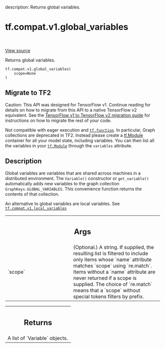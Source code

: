 description: Returns global variables.

<div itemscope itemtype="http://developers.google.com/ReferenceObject">
<meta itemprop="name" content="tf.compat.v1.global_variables" />
<meta itemprop="path" content="Stable" />
</div>

# tf.compat.v1.global_variables

<!-- Insert buttons and diff -->

<table class="tfo-notebook-buttons tfo-api nocontent" align="left">

</table>

<a target="_blank" href="/code/stable/tensorflow/python/ops/variables.py">View source</a>



Returns global variables.

<pre class="devsite-click-to-copy prettyprint lang-py tfo-signature-link">
<code>tf.compat.v1.global_variables(
    scope=None
)
</code></pre>





 <section><devsite-expandable expanded>
 <h2 class="showalways">Migrate to TF2</h2>

Caution: This API was designed for TensorFlow v1.
Continue reading for details on how to migrate from this API to a native
TensorFlow v2 equivalent. See the
[TensorFlow v1 to TensorFlow v2 migration guide](https://www.tensorflow.org/guide/migrate)
for instructions on how to migrate the rest of your code.

Not compatible with eager execution and <a href="../../../tf/function.md"><code>tf.function</code></a>. In particular, Graph
collections are deprecated in TF2. Instead please create a
[tf.Module](https://www.tensorflow.org/guide/intro_to_modules)
container for all your model state, including variables.
You can then list all the variables in your <a href="../../../tf/Module.md"><code>tf.Module</code></a> through the
`variables` attribute.


 </aside></devsite-expandable></section>

<h2>Description</h2>

<!-- Placeholder for "Used in" -->

Global variables are variables that are shared across machines in a
distributed environment. The `Variable()` constructor or `get_variable()`
automatically adds new variables to the graph collection
`GraphKeys.GLOBAL_VARIABLES`.
This convenience function returns the contents of that collection.

An alternative to global variables are local variables. See
<a href="../../../tf/compat/v1/local_variables.md"><code>tf.compat.v1.local_variables</code></a>



<!-- Tabular view -->
 <table class="responsive fixed orange">
<colgroup><col width="214px"><col></colgroup>
<tr><th colspan="2"><h2 class="add-link">Args</h2></th></tr>

<tr>
<td>
`scope`
</td>
<td>
(Optional.) A string. If supplied, the resulting list is filtered to
include only items whose `name` attribute matches `scope` using
`re.match`. Items without a `name` attribute are never returned if a scope
is supplied. The choice of `re.match` means that a `scope` without special
tokens filters by prefix.
</td>
</tr>
</table>



<!-- Tabular view -->
 <table class="responsive fixed orange">
<colgroup><col width="214px"><col></colgroup>
<tr><th colspan="2"><h2 class="add-link">Returns</h2></th></tr>
<tr class="alt">
<td colspan="2">
A list of `Variable` objects.
</td>
</tr>

</table>

